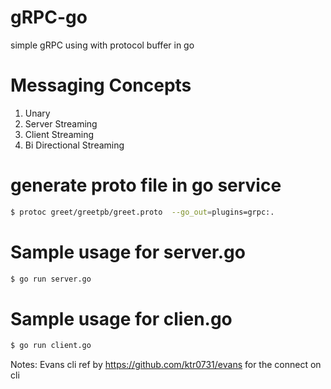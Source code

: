 # gRPC-go
simple gRPC using with protocol buffer in go

# Messaging Concepts
1. Unary
2. Server Streaming
3. Client Streaming
4. Bi Directional Streaming

# generate proto file in go service

```sh
$ protoc greet/greetpb/greet.proto  --go_out=plugins=grpc:.
```

# Sample usage for server.go

```sh
$ go run server.go
```

# Sample usage for clien.go

```sh
$ go run client.go
```

Notes: Evans cli ref by https://github.com/ktr0731/evans
for the connect on cli 
